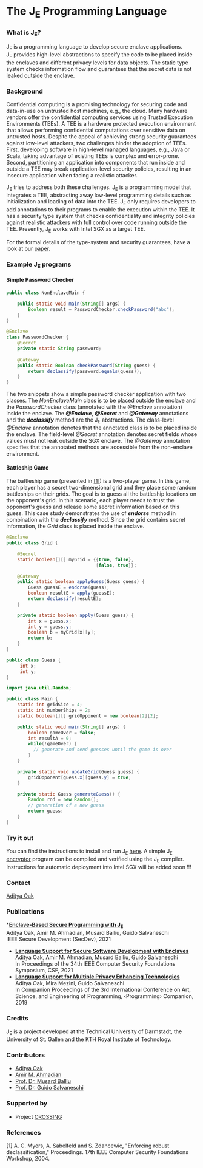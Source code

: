 # The J<sub>E</sub> Programming Language 

### What is J<sub>E</sub>?  
J<sub>E</sub> is a programming language to develop secure enclave applications.  
J<sub>E</sub> provides high-level abstractions to specify the code to be placed inside
the enclaves and different privacy levels for data objects.
The static type system checks information flow and guarantees that the
secret data is not leaked outside the enclave.

### Background 
Confidential computing is a promising technology
for securing code and data-in-use on untrusted host machines,
e.g., the cloud. Many hardware vendors offer the confidential
computing services using Trusted Execution Environments (TEEs).
A TEE is a hardware protected execution environment that allows
performing confidential computations over sensitive data on
untrusted hosts. Despite the appeal of achieving strong security
guarantees against low-level attackers, two challenges hinder
the adoption of TEEs. First, developing software in high-level
managed languages, e.g., Java or Scala, taking advantage of
existing TEEs is complex and error-prone. Second, partitioning
an application into components that run inside and outside a
TEE may break application-level security policies, resulting in
an insecure application when facing a realistic attacker.  

J<sub>E</sub> tries to address both these challenges.
J<sub>E</sub> is a programming model that integrates a TEE,
abstracting away low-level programming details such as initialization
and loading of data into the TEE. J<sub>E</sub> only requires
developers to add annotations to their programs to enable the
execution within the TEE. It has a security type system that
checks confidentiality and integrity policies against realistic
attackers with full control over code running outside the TEE.
Presently, J<sub>E</sub> works with Intel SGX as a target TEE.  

For the formal details of the type-system and security guarantees,
have a look at our [paper](https://programming-group.com/assets/pdf/papers/2021_Language-Support-for-Secure-Software-Development-with-Enclaves.pdf).


### Example J<sub>E</sub> programs
#### Simple Password Checker 
```java
public class NonEnclaveMain {

    public static void main(String[] args) {
        Boolean result = PasswordChecker.checkPassword("abc");
    }
}
```
```java
@Enclave
class PasswordChecker {
	@Secret
	private static String password;
		
	@Gateway
	public static Boolean checkPassword(String guess) {
		return declassify(password.equals(guess));
	} 
}
```
The two snippets show a simple password checker application with two classes. The *NonEnclaveMain* class is to be placed outside the enclave and the *PasswordChecker* class (annotated with the *@Enclave* annotation) inside the enclave. The ***@Enclave***, ***@Secret*** and ***@Gateway*** annotations and the ***declassify*** method are the J<sub>E</sub> abstractions. The class-level *@Enclave* annotation denotes that the annotated class is to be placed inside the enclave. The field-level *@Secret* annotation denotes secret fields whose values must not leak outside the SGX enclave. The *@Gateway* annotation specifies that the annotated methods are accessible from the non-enclave environment.
#### Battleship Game
The battleship game (presented in [[1]](#myersRoDecl)) is a two-player game. In this game, each player has a secret two-dimensional grid and they place some random battleships on their grids. The goal is to guess all the battleship locations on the opponent's grid. In this scenario, each player needs to trust the opponent's guess and release some secret information based on this guess. This case study demonstrates the use of ***endorse*** method in combination with the ***declassify*** method. Since the grid contains  secret information, the *Grid* class is placed inside the enclave.
```java
@Enclave
public class Grid {

    @Secret
    static boolean[][] myGrid = {{true, false},
                                 {false, true}};

    @Gateway
    public static boolean applyGuess(Guess guess) {
        Guess guessE = endorse(guess);
        boolean resultE = apply(guessE);
        return declassify(resultE);
    }

    private static boolean apply(Guess guess) {
        int x = guess.x;
        int y = guess.y;
        boolean b = myGrid[x][y];
        return b;
    }
}

public class Guess {
     int x;
     int y;
}
```
```java
import java.util.Random;

public class Main {
    static int gridSize = 4;
    static int numberShips = 2;
    static boolean[][] gridOpponent = new boolean[2][2];

    public static void main(String[] args) {
        boolean gameOver = false;
        int resultA = 0;
        while(!gameOver) {
          // generate and send guesses until the game is over
        }
    }

    private static void updateGrid(Guess guess) {
        gridOpponent[guess.x][guess.y] = true;
    }

    private static Guess generateGuess() {
        Random rnd = new Random();
        // generation of a new guess 
        return guess;
    }
}
```
### Try it out

You can find the instructions to install and run J<sub>E</sub> [here](https://github.com/prg-grp/je-lang#prerequisites). A simple J<sub>E</sub> [encryptor](https://github.com/prg-grp/je-lang/tree/main/test-cases/src/je/de/tuda/prg/encryptor) program can be compiled and verified using the J<sub>E</sub> compiler.
Instructions for automatic deployment into Intel SGX will be added soon !!!

### Contact
[Aditya Oak](https://programming-group.com/members/oak)

### Publications
*[**Enclave-Based Secure Programming with J<sub>E</sub>**](https://programming-group.com/assets/pdf/papers/2021_Enclave-Based-Secure-Programming-with-JE.pdf)  
  Aditya Oak, Amir M. Ahmadian, Musard Balliu, Guido Salvaneschi  
  IEEE Secure Development (SecDev), 2021
* [**Language Support for Secure Software Development with Enclaves**](https://programming-group.com/assets/pdf/papers/2021_Language-Support-for-Secure-Software-Development-with-Enclaves.pdf)  
  Aditya Oak, Amir M. Ahmadian, Musard Balliu, Guido Salvaneschi  
  In Proceedings of the 34th IEEE Computer Security Foundations Symposium, CSF, 2021
* [**Language Support for Multiple Privacy Enhancing Technologies**](https://dl.acm.org/doi/10.1145/3328433.3328446)  
  Aditya Oak, Mira Mezini, Guido Salvaneschi  
  In Companion Proceedings of the 3rd International Conference on Art, Science, and Engineering of Programming, ‹Programming› Companion, 2019

### Credits
J<sub>E</sub> is a project developed at the Technical University of Darmstadt, the University of St. Gallen and the KTH Royal Institute of Technology.

### Contributors
* [Aditya Oak](https://programming-group.com/members/oak)
* [Amir M. Ahmadian](https://www.kth.se/profile/ahmadia)
* [Prof. Dr. Musard Balliu](https://people.kth.se/~musard/)
* [Prof. Dr. Guido Salvaneschi](https://programming-group.com/members/salvaneschi)

### Supported by
* Project [CROSSING](https://www.crossing.tu-darmstadt.de/crc_1119/index.en.jsp)

### References
<a name="myersRoDecl"></a>[1] A. C. Myers, A. Sabelfeld and S. Zdancewic, "Enforcing robust declassification," Proceedings. 17th IEEE Computer Security Foundations Workshop, 2004.